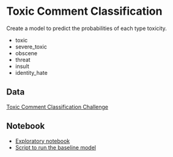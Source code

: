 # Toxic Comment Classification
Create a model to predict the probabilities of each type toxicity.

- toxic
- severe_toxic
- obscene
- threat
- insult
- identity_hate

## Data
[Toxic Comment Classification Challenge](https://www.kaggle.com/c/jigsaw-toxic-comment-classification-challenge)

## Notebook
- [Exploratory notebook](./notebook/eda.ipynb)
- [Script to run the baseline model](./src/model.py)
